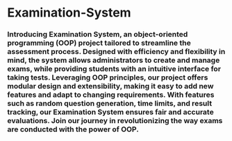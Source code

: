 # Examination-System

### Introducing Examination System, an object-oriented programming (OOP) project tailored to streamline the assessment process. Designed with efficiency and flexibility in mind, the system allows administrators to create and manage exams, while providing students with an intuitive interface for taking tests. Leveraging OOP principles, our project offers modular design and extensibility, making it easy to add new features and adapt to changing requirements. With features such as random question generation, time limits, and result tracking, our Examination System ensures fair and accurate evaluations. Join our journey in revolutionizing the way exams are conducted with the power of OOP.






